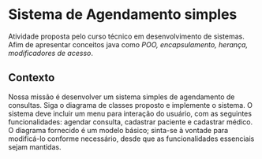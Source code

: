# Sistema de Agendamento simples

Atividade proposta pelo curso técnico em desenvolvimento de sistemas. Afim de apresentar conceitos java como <i>POO, encapsulamento, herança, modificadores de acesso</i>.

## Contexto

Nossa missão é desenvolver um sistema simples de agendamento de
consultas. Siga o diagrama de classes proposto e implemente o sistema. O
sistema deve incluir um menu para interação do usuário, com as seguintes
funcionalidades: agendar consulta, cadastrar paciente e cadastrar médico. O
diagrama fornecido é um modelo básico; sinta-se à vontade para modificá-lo
conforme necessário, desde que as funcionalidades essenciais sejam
mantidas.

